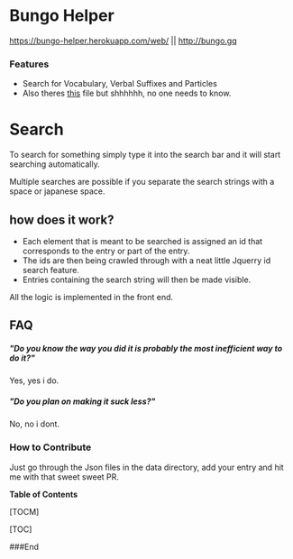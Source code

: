 # Bungo Helper
https://bungo-helper.herokuapp.com/web/ || http://bungo.gq

### Features
- Search for Vocabulary, Verbal Suffixes and Particles
- Also theres [this](http://https://bungo-helper.herokuapp.com/web/misc/Bungo-Meyer_Alle_S%C3%A4tze_mit_%C3%9Cbersetzung.pdf "this") file but shhhhhh, no one needs to know.

# Search

To search for something simply type it into the search bar and it will start searching automatically.

Multiple searches are possible if you separate the search strings with a space or japanese space.

## how does it work?
- Each element that is meant to be searched is assigned an id that corresponds to the entry or part of the entry.
- The ids are then being crawled through with a neat little Jquerry id search feature.
- Entries containing the search string will then be made visible.

All the logic is implemented in the front end.

## FAQ

##### "Do you know the way you did it is probably the most inefficient way to do it?"
Yes, yes i do.

##### "Do you plan on making it suck less?"
No, no i dont.

### How to Contribute
Just go through the Json files in the data directory, add your entry and hit me with that sweet sweet PR.

**Table of Contents**

[TOCM]

[TOC]


###End
